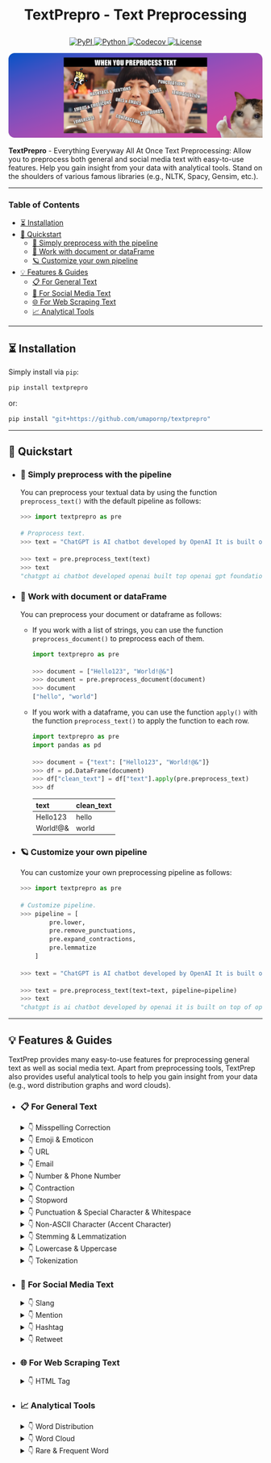 <h1 align="center">
    <p> TextPrepro - Text Preprocessing </p>
</h1>

<p align="center">
    <a href="https://pypi.org/project/textprepro">
        <img src="https://img.shields.io/pypi/v/textprepro.svg?logo=pypi&logoColor=white"
            alt="PyPI">
    </a>
    <a href="https://pypi.org/project/textprepro">
        <img src="https://img.shields.io/pypi/pyversions/textprepro.svg?logo=python&logoColor=white"
            alt="Python">
    </a>    
    <a href="https://codecov.io/gh/umapornp/textprepro">
        <img src="https://img.shields.io/codecov/c/github/umapornp/textprepro?logo=codecov"
            alt="Codecov">
    </a>    
    <a href="https://github.com/umapornp/textprepro/blob/master/LICENSE">
        <img src="https://img.shields.io/github/license/umapornp/textprepro.svg?logo=github"
            alt="License">
    </a>
</p>


<p align="center">
    <img src="https://raw.githubusercontent.com/umapornp/textprepro/main/assets/banner.png">
</p>

**TextPrepro** - Everything Everyway All At Once Text Preprocessing: Allow you to preprocess both general and social media text with easy-to-use features. Help you gain insight from your data with analytical tools. Stand on the shoulders of various famous libraries (e.g., NLTK, Spacy, Gensim, etc.).

---------------------------------
### Table of Contents
* [⏳ Installation](#⏳-installation)
* [🚀 Quickstart](#🚀-quickstart)
    * [🧹 Simply preprocess with the pipeline](#🧹-simply-preprocess-with-the-pipeline)
    * [📂 Work with document or dataFrame](#📂-work-with-document-or-dataframe)
    * [🪐 Customize your own pipeline](#🪐-customize-your-own-pipeline)
* [💡 Features & Guides](#💡-features--guides)
    * [📋 For General Text](#📋-for-general-text)
    * [📱 For Social Media Text](#📱-for-social-media-text)
    * [🌐 For Web Scraping Text](#🌐-for-web-scraping-text)
    * [📈 Analytical Tools](#📈-analytical-tools)

---------------------------------

## ⏳ Installation
Simply install via `pip`:

```bash
pip install textprepro
```

or:
```bash
pip install "git+https://github.com/umapornp/textprepro"
```

---------------------------------

## 🚀 Quickstart

* ### 🧹 Simply preprocess with the pipeline

    You can preprocess your textual data by using the function `preprocess_text()` with the default pipeline as follows:

    ```python
    >>> import textprepro as pre

    # Proprocess text.
    >>> text = "ChatGPT is AI chatbot developed by OpenAI It is built on top of OpenAI GPT foundational large language models and has been fine-tuned an approach to transfer learning using both supervised and reinforcement learning techniques"

    >>> text = pre.preprocess_text(text)
    >>> text
    "chatgpt ai chatbot developed openai built top openai gpt foundational large language model finetuned approach transfer learning using supervised reinforcement learning technique"
    ```

* ### 📂 Work with document or dataFrame

    You can preprocess your document or dataframe as follows:

    * If you work with a list of strings, you can use the function `preprocess_document()` to preprocess each of them.

        ```python
        import textprepro as pre

        >>> document = ["Hello123", "World!@&"]
        >>> document = pre.preprocess_document(document)
        >>> document
        ["hello", "world"]
        ```

    * If you work with a dataframe, you can use the function `apply()` with the function `preprocess_text()` to apply the function to each row.

        ```python
        import textprepro as pre
        import pandas as pd

        >>> document = {"text": ["Hello123", "World!@&"]}
        >>> df = pd.DataFrame(document)
        >>> df["clean_text"] = df["text"].apply(pre.preprocess_text)
        >>> df
        ```

        | text      | clean_text |
        | :-------- | :--------- |
        | Hello123  | hello      |
        | World!@&  | world      |

* ### 🪐 Customize your own pipeline

    You can customize your own preprocessing pipeline as follows:
    ```python
    >>> import textprepro as pre

    # Customize pipeline.
    >>> pipeline = [
            pre.lower,
            pre.remove_punctuations,
            pre.expand_contractions,
            pre.lemmatize
        ]

    >>> text = "ChatGPT is AI chatbot developed by OpenAI It is built on top of OpenAI GPT foundational large language models and has been fine-tuned an approach to transfer learning using both supervised and reinforcement learning techniques"

    >>> text = pre.preprocess_text(text=text, pipeline=pipeline)
    >>> text
    "chatgpt is ai chatbot developed by openai it is built on top of openai gpt foundational large language model and ha been finetuned an approach to transfer learning using both supervised and reinforcement learning technique"
    ```

---------------------------------

## 💡 Features & Guides
TextPrep provides many easy-to-use features for preprocessing general text as well as social media text. Apart from preprocessing tools, TextPrep also provides useful analytical tools to help you gain insight from your data (e.g., word distribution graphs and word clouds).

* ### 📋 For General Text

    <!-- Misspelling Correction -->
    <details>
    <Summary> 👇 Misspelling Correction </Summary>

    Correct misspelled words:
    ```python
    >>> import textprepro as pre

    >>> text = "she loves swiming"

    >>> text = pre.correct_spelling(text)
    >>> text
    "she loves swimming"
    ```
    </details>


    <!-- Emoji & Emoticon -->
    <details>
    <Summary> 👇 Emoji & Emoticon </Summary>

    Remove, replace, or decode emojis (e.g., 👍, 😊, ❤️):
    ```python
    >>> import textprepro as pre

    >>> text = "very good 👍"

    # Remove.
    >>> text = pre.remove_emoji(text)
    >>> text
    "very good "

    # Replace.
    >>> text = pre.replace_emoji(text, "[EMOJI]")
    >>> text
    "very good [EMOJI]"

    # Decode.
    >>> text = pre.decode_emoji(text)
    >>> text
    "very good :thumbs_up:"
    ```

    Remove, replace, or decode emoticons (e.g., :-), (>_<), (^o^)):
    ```python
    >>> import textprepro as pre

    >>> text = "thank you :)"

    # Remove.
    >>> text = pre.remove_emoticons(text)
    >>> text
    "thank you "

    # Replace.
    >>> text = pre.replace_emoticons(text, "[EMOTICON]")
    >>> text
    "thank you [EMOTICON]"

    # Decode.
    >>> text = pre.decode_emoticons(text)
    >>> text
    "thank you happy_face_or_smiley"
    ```
    </details>

    <!-- URLs -->
    <details>
    <Summary> 👇 URL </Summary>

    Remove or replace URLs:
    ```python
    >>> import textprepro as pre

    >>> text = "my url https://www.google.com"

    # Remove.
    >>> text = pre.remove_urls(text)
    >>> text
    "my url "

    # Replace.
    >>> text = pre.replace_urls(text, "[URL]")
    >>> text
    "my url [URL]"
    ```
    </details>


    <!-- Email -->
    <details>
    <Summary> 👇 Email </Summary>

    Remove or replace emails.
    ```python
    >>> import textprepro as pre

    >>> text = "my email name.surname@user.com"

    # Remove.
    >>> text = pre.remove_emails(text)
    >>> text
    "my email "

    # Replace.
    >>> text = pre.replace_emails(text, "[EMAIL]")
    >>> text
    "my email [EMAIL]"
    ```
    </details>


    <!-- Number & Phone Number -->
    <details>
    <Summary> 👇 Number & Phone Number </Summary>

    Remove or replace numbers.
    ```python
    >>> import textprepro as pre

    >>> text = "my number 123"

    # Remove.
    >>> text = pre.remove_numbers(text)
    >>> text
    "my number "

    # Replace.
    >>> text = pre.replace_numbers(text)
    >>> text
    "my number 123"
    ```

    Remove or replace phone numbers.
    ```python
    >>> import textprepro as pre

    >>> text = "my phone number +1 (123)-456-7890"

    # Remove.
    >>> text = pre.remove_phone_numbers(text)
    >>> text
    "my phone number "

    # Replace.
    >>> text = pre.replace_phone_numbers(text, "[PHONE]")
    >>> text
    "my phone number [PHONE]"
    ```
    </details>


    <!-- Contraction -->
    <details>
    <Summary> 👇 Contraction </Summary>

    Expand contractions (e.g., can't, shouldn't, don't).
    ```python
    >>> import textprepro as pre

    >>> text = "she can't swim"

    >>> text = pre.expand_contractions(text)
    >>> text
    "she cannot swim"
    ```
    </details>


    <!-- Stopwords -->
    <details>
    <Summary> 👇 Stopword </Summary>

    Remove stopwords:
    You can also specify stopwords: `nltk`, `spacy`, `sklearn`, and `gensim`.
    ```python
    >>> import textprepro as pre

    >>> text = "her dog is so cute"

    # Default stopword is NLTK.
    >>> text = pre.remove_stopwords(text)
    >>> text
    "dog cute"

    # Use stopwords from Spacy.
    >>> text = pre.remove_stopwords(text, stpwords="spacy")
    >>> text
    "dog cute"
    ```
    </details>


    <!-- Punctuation & Special Character & Whitespace -->
    <details>
    <Summary> 👇 Punctuation & Special Character & Whitespace </Summary>

    Remove punctuations:
    ```python
    >>> import textprepro as pre

    >>> text = "wow!!!"

    >>> text = pre.remove_punctuations(text)
    >>> text
    "wow"
    ```

    Remove special characters:
    ```python
    >>> import textprepro as pre

    >>> text = "hello world!! #happy"

    >>> text = pre.remove_special_characters(text)
    >>> text
    "hello world happy"
    ```

    Remove whitespace:
    ```python
    >>> import textprepro as pre

    >>> text = "  hello  world  "

    >>> text = pre.remove_whitespace(text)
    >>> text
    "hello world"
    ```
    </details>


    <!-- Non-ASCII Character (Accent Character) -->
    <details>
    <Summary> 👇 Non-ASCII Character (Accent Character) </Summary>

    Standardize non-ASCII characters (accent characters):
    ```python
    >>> import textprepro as pre

    >>> text = "latté café"

    >>> text = pre.standardize_non_ascii(text)
    >>> text
    "latte cafe"
    ```
    </details>


    <!-- Stemming & Lemmatization -->
    <details>
    <Summary> 👇 Stemming & Lemmatization </Summary>

    Stem text:
    ```python
    >>> import textprepro as pre

    >>> text = "discover the truth"

    >>> text = pre.stem(text)
    >>> text
    "discov the truth"
    ```

    Lemmatize text:
    ```python
    >>> import textprepro as pre

    >>> text = "he works at a school"

    >>> text = pre.lemmatize(text)
    >>> text
    "he work at a school"
    ```
    </details>


    <!-- Lowercase & Uppercase -->
    <details>
    <Summary> 👇 Lowercase & Uppercase </Summary>

    Convert text to lowercase & uppercase:
    ```python
    >>> import textprepro as pre

    >>> text = "Hello World"

    # Lowercase
    >>> text = pre.lower(text)
    >>> text
    "hello world"

    # Uppercase
    >>> text = pre.upper(text)
    >>> text
    "HELLO WORLD"
    ```
    </details>


    <!-- Tokenization -->
    <details>
    <Summary> 👇 Tokenization </Summary>

    Tokenize text: You can also specify types of tokenization: `word` and `tweet`.
    ```python
    >>> import textprepro as pre

    >>> text = "hello world @user #hashtag"

    # Tokenize word.
    >>> text = pre.tokenize(text, "word")
    >>> text
    ["hello", "world", "@", "user", "#", "hashtag"]

    # Tokenize tweet.
    >>> text = pre.upper(text, "tweet")
    >>> text
    ["hello", "world", "@user", "#hashtag"]
    ```
    </details>




* ### 📱 For Social Media Text

    <!-- Slang -->
    <details>
    <Summary> 👇 Slang </Summary>

    Remove, replace, or expand slangs:
    ```python
    >>> import textprepro as pre

    >>> text = "i will brb"

    # Remove
    >>> pre.remove_slangs(text)
    "i will "

    # Replace
    >>> pre.replace_slangs(text, "[SLANG]")
    "i will [SLANG]"

    # Expand
    >>> pre.expand_slangs(text)
    "i will be right back"
    ```
    </details>


    <!-- Mention -->
    <details>
    <Summary> 👇 Mention </Summary>

    Remove or replace mentions.
    ```python
    >>> import textprepro as pre

    >>> text = "@user hello world"

    # Remove
    >>> text = pre.remove_mentions(text)
    >>> text
    "hello world"

    # Replace
    >>> text = pre.replace_mentions(text)
    >>> text
    "[MENTION] hello world"
    ```
    </details>


    <!-- Hashtag -->
    <details>
    <Summary> 👇 Hashtag </Summary>

    Remove or replace hashtags.
    ```python
    >>> import textprepro as pre

    >>> text = "hello world #twitter"

    # Remove
    >>> text = pre.remove_hashtags(text)
    >>> text
    "hello world"

    # Replace
    >>> text = pre.replace_hashtags(text, "[HASHTAG]")
    >>> text
    "hello world [HASHTAG]"
    ```
    </details>


    <!-- Retweet -->
    <details>
    <Summary> 👇 Retweet </Summary>

    Remove retweet prefix.
    ```python
    >>> import textprepro as pre

    >>> text = "RT @user: hello world"

    >>> text = pre.remove_retweet_prefix(text)
    >>> text
    "hello world"
    ```
    </details>


* ### 🌐 For Web Scraping Text

    <!-- HTML Tag -->
    <details>
    <Summary> 👇 HTML Tag </Summary>

    Remove HTML tags.
    ```python
    >>> import textprepro as pre

    >>> text = "<head> hello </head> <body> world </body>"

    >>> text = pre.remove_html_tags(text)
    >>> text
    "hello world"
    ```
    </details>


* ### 📈 Analytical Tools

    <!-- Word Distribution -->
    <details>
    <Summary> 👇 Word Distribution </Summary>

    Find word distribution.
    ```python
    >>> import textprepro as pre

    >>> document = "love me love my dog"

    >>> word_dist = pre.find_word_distribution(document)
    >>> word_dist
    Counter({"love": 2, "me": 1, "my": 1, "dog": 1})
    ```

    Plot word distribution in a bar graph.
    ```python
    >>> import textprepro as pre

    >>> document = "ChatGPT is AI chatbot developed by OpenAI It is built on top of OpenAI GPT foundational large language models and has been fine-tuned an approach to transfer learning using both supervised and reinforcement learning techniques"

    >>> word_dist = pre.find_word_distribution(document)
    >>> pre.plot_word_distribution(word_dist)
    ```

    <p align="center">
    <img src="https://raw.githubusercontent.com/umapornp/textprepro/main/assets/word_dist.png">
    </p>

    </details>


    <!-- Word Cloud -->
    <details>
    <Summary> 👇 Word Cloud </Summary>

    Generate word cloud.
    ```python
    >>> import textprepro as pre

    >>> document = "ChatGPT is AI chatbot developed by OpenAI It is built on top of OpenAI GPT foundational large language models and has been fine-tuned an approach to transfer learning using both supervised and reinforcement learning techniques"

    >>> pre.generate_word_cloud(document)
    ```

    <p align="center">
    <img src="https://raw.githubusercontent.com/umapornp/textprepro/main/assets/word_cloud.png">
    </p>

    </details>


    <!-- Rare & Frequent Word -->
    <details>
    <Summary> 👇 Rare & Frequent Word</Summary>

    Remove rare or frequent words.
    ```python
    >>> import textprepro as pre

    >>> document = "love me love my dog"

    # Remove rare word
    >>> document = pre.remove_rare_words(document, num_words=2)
    "love me love"

    # Remove frequent word
    >>> document = pre.remove_freq_words(document, num_words=2)
    "my dog"
    ```
    </details>